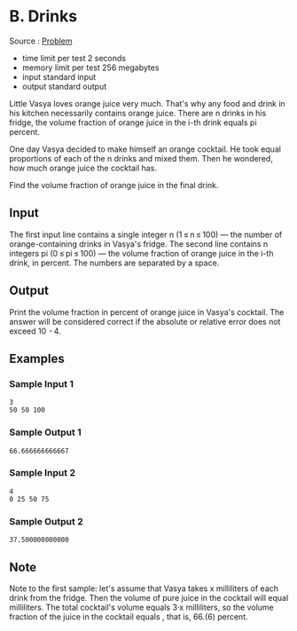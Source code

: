 # B. Drinks

Source : [Problem](https://codeforces.com/problemset/problem/200/B)

-   time limit per test 2 seconds
-   memory limit per test 256 megabytes
-   input standard input
-   output standard output

Little Vasya loves orange juice very much. That's why any food and drink in his kitchen necessarily contains orange juice. There are n drinks in his fridge, the volume fraction of orange juice in the i-th drink equals pi percent.

One day Vasya decided to make himself an orange cocktail. He took equal proportions of each of the n drinks and mixed them. Then he wondered, how much orange juice the cocktail has.

Find the volume fraction of orange juice in the final drink.

## Input

The first input line contains a single integer n (1 ≤ n ≤ 100) — the number of orange-containing drinks in Vasya's fridge. The second line contains n integers pi (0 ≤ pi ≤ 100) — the volume fraction of orange juice in the i-th drink, in percent. The numbers are separated by a space.

## Output

Print the volume fraction in percent of orange juice in Vasya's cocktail. The answer will be considered correct if the absolute or relative error does not exceed 10  - 4.

## Examples

### Sample Input 1

    3
    50 50 100

### Sample Output 1

    66.666666666667

### Sample Input 2

    4
    0 25 50 75

### Sample Output 2

    37.500000000000

## Note

Note to the first sample: let's assume that Vasya takes x milliliters of each drink from the fridge. Then the volume of pure juice in the cocktail will equal milliliters. The total cocktail's volume equals 3·x milliliters, so the volume fraction of the juice in the cocktail equals , that is, 66.(6) percent.
